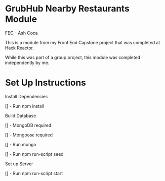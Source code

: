 # GrubHub Nearby Restaurants Module

FEC - Ash Coca

This is a module from my Front End Capstone project that was completed at Hack Reactor.

While this was part of a group project, this module was completed independently by me.

# Set Up Instructions

Install Dependencies

[] - Run npm install

Build Database

[] - MongoDB required

[] - Mongoose required

[] - Run mongo

[] - Run npm run-script seed

Set up Server

[] - Run npm run-script start

